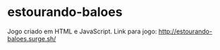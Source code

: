 # estourando-baloes
 Jogo criado em HTML e JavaScript. Link para jogo: http://estourando-baloes.surge.sh/
